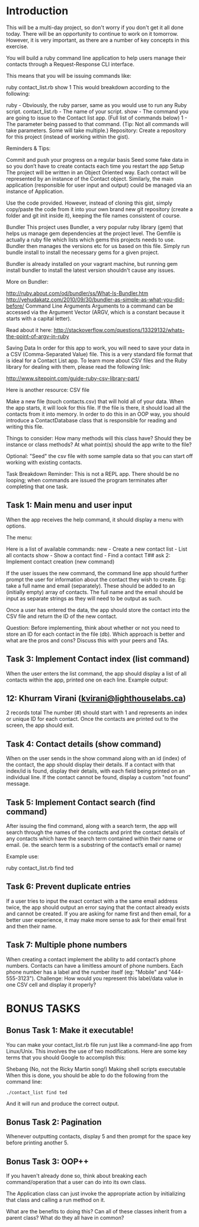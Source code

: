# Introduction
This will be a multi-day project, so don't worry if you don't get it all done today. There will be an opportunity to continue to work on it tomorrow. However, it is very important, as there are a number of key concepts in this exercise.

You will build a ruby command line application to help users manage their contacts through a Request-Response CLI interface.

This means that you will be issuing commands like:

ruby contact_list.rb show 1
This would breakdown according to the following:

ruby - Obviously, the ruby parser, same as you would use to run any Ruby script.
contact_list.rb - The name of your script.
show - The command you are going to issue to the Contact list app. (Full list of commands below)
1 - The parameter being passed to that command. (Tip: Not all commands will take parameters. Some will take multiple.)
Repository: Create a repository for this project (instead of working within the gist).

Reminders & Tips:

Commit and push your progress on a regular basis
Seed some fake data in so you don’t have to create contacts each time you restart the app
Setup
The project will be written in an Object Oriented way. Each contact will be represented by an instance of the Contact object. Similarly, the main application (responsible for user input and output) could be managed via an instance of Application.

Use the code provided. However, instead of cloning this gist, simply copy/paste the code from it into your own brand new git repository (create a folder and git init inside it), keeping the file names consistent of course.

Bundler
This project uses Bundler, a very popular ruby library (gem) that helps us manage gem dependencies at the project level. The Gemfile is actually a ruby file which lists which gems this projects needs to use. Bundler then manages the versions etc for us based on this file. Simply run bundle install to install the necessary gems for a given project.

Bundler is already installed on your vagrant machine, but running gem install bundler to install the latest version shouldn't cause any issues.

More on Bundler:

http://ruby.about.com/od/bundler/ss/What-Is-Bundler.htm
http://yehudakatz.com/2010/09/30/bundler-as-simple-as-what-you-did-before/
Command Line Arguments
Arguments to a command can be accessed via the Argument Vector (ARGV, which is a constant because it starts with a capital letter).

Read about it here: http://stackoverflow.com/questions/13329132/whats-the-point-of-argv-in-ruby

Saving Data
In order for this app to work, you will need to save your data in a CSV (Comma-Separated Value) file. This is a very standard file format that is ideal for a Contact List app. To learn more about CSV files and the Ruby library for dealing with them, please read the following link:

http://www.sitepoint.com/guide-ruby-csv-library-part/

Here is another resource: CSV file

Make a new file (touch contacts.csv) that will hold all of your data. When the app starts, it will look for this file. If the file is there, it should load all the contacts from it into memory. In order to do this in an OOP way, you should introduce a ContactDatabase class that is responsible for reading and writing this file.

Things to consider: How many methods will this class have? Should they be instance or class methods? At what point(s) should the app write to the file?

Optional: "Seed" the csv file with some sample data so that you can start off working with existing contacts.

Task Breakdown
Reminder: This is not a REPL app. There should be no looping; when commands are issued the program terminates after completing that one task.

## Task 1: Main menu and user input

When the app receives the help command, it should display a menu with options.

The menu:

Here is a list of available commands:
    new  - Create a new contact
    list - List all contacts
    show - Show a contact
    find - Find a contact
T## ask 2: Implement contact creation (new command)

If the user issues the new command, the command line app should further prompt the user for information about the contact they wish to create. Eg: take a full name and email (separately). These should be added to an (initially empty) array of contacts. The full name and the email should be input as separate strings as they will need to be output as such.

Once a user has entered the data, the app should store the contact into the CSV file and return the ID of the new contact.

Question: Before implementing, think about whether or not you need to store an ID for each contact in the file (db). Which approach is better and what are the pros and cons? Discuss this with your peers and TAs.

## Task 3: Implement Contact index (list command)

When the user enters the list command, the app should display a list of all contacts within the app, printed one on each line. Example output:

12: Khurram Virani (kvirani@lighthouselabs.ca)
---
2 records total
The number (#) should start with 1 and represents an index or unique ID for each contact. Once the contacts are printed out to the screen, the app should exit.

## Task 4: Contact details (show command)

When on the user sends in the show command along with an id (index) of the contact, the app should display their details. If a contact with that index/id is found, display their details, with each field being printed on an individual line. If the contact cannot be found, display a custom "not found" message.

## Task 5: Implement Contact search (find command)

After issuing the find command, along with a search term, the app will search through the names of the contacts and print the contact details of any contacts which have the search term contained within their name or email. (ie. the search term is a substring of the contact’s email or name)

Example use:

ruby contact_list.rb find ted
## Task 6: Prevent duplicate entries

If a user tries to input the exact contact with a the same email address twice, the app should output an error saying that the contact already exists and cannot be created. If you are asking for name first and then email, for a better user experience, it may make more sense to ask for their email first and then their name.

## Task 7: Multiple phone numbers

When creating a contact implement the ability to add contact’s phone numbers. Contacts can have a limitless amount of phone numbers. Each phone number has a label and the number itself (eg: "Mobile" and "444-555-3123"). Challenge: How would you represent this label/data value in one CSV cell and display it properly?

# BONUS TASKS
## Bonus Task 1: Make it executable!

You can make your contact_list.rb file run just like a command-line app from Linux/Unix. This involves the use of two modifications. Here are some key terms that you should Google to accomplish this:

Shebang (No, not the Ricky Martin song!)
Making shell scripts executable
When this is done, you should be able to do the following from the command line:

    ./contact_list find ted
And it will run and produce the correct output.

## Bonus Task 2: Pagination

Whenever outputting contacts, display 5 and then prompt for the space key before printing another 5.

## Bonus Task 3: OOP++

If you haven't already done so, think about breaking each command/operation that a user can do into its own class.

The Application class can just invoke the appropriate action by initializing that class and calling a run method on it.

What are the benefits to doing this? Can all of these classes inherit from a parent class? What do they all have in common?